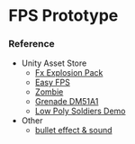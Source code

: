# FPS Prototype

### Reference
* Unity Asset Store
  * [Fx Explosion Pack](https://assetstore.unity.com/packages/vfx/particles/fire-explosions/fx-explosion-pack-30102)
  * [Easy FPS](https://assetstore.unity.com/packages/3d/characters/humanoids/sci-fi/easy-fps-73776)
  * [Zombie](https://assetstore.unity.com/packages/3d/characters/humanoids/zombie-30232)
  * [Grenade DM51A1](https://assetstore.unity.com/packages/3d/props/weapons/grenade-dm51a1-99777)
  * [Low Poly Soldiers Demo](https://assetstore.unity.com/packages/3d/characters/low-poly-soldiers-demo-73611)
* Other
  * [bullet effect & sound](https://cafeattach.naver.net/a83db40514232297b3583a0334d8a9d27220decd/20200507_202_cafefile/29485399_1588825901002_4HDKLT_unitypackage/Effect.unitypackage?type=attachment)
